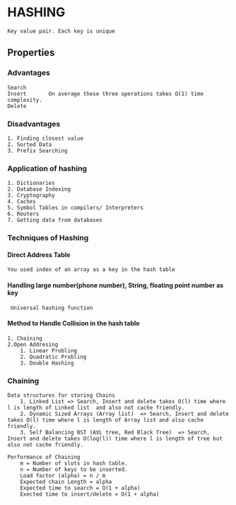 # HASHING

    Key value pair. Each key is unique

## Properties

### Advantages

    Search
    Insert       On average these three operations takes O(1) time complexity.
    Delete

### Disadvantages

    1. Finding closest value
    2. Sorted Data
    3. Prefix Searching

### Application of hashing

    1. Dictionaries
    2. Database Indexing
    3. Cryptography
    4. Caches
    5. Symbol Tables in compilers/ Interpreters
    6. Routers
    7. Getting data from databases

### Techniques of Hashing

#### Direct Address Table

    You used index of an array as a key in the hash table

#### Handling large number(phone number), String, floating point number as key

     Universal hashing function

#### Method to Handle Collision in the hash table

    1. Chaining
    2.Open Addresing
        1. Linear Probling
        2. Quadratic Probling
        3. Double Hashing

### Chaining

    Data structures for storing Chains
        1. Linked List => Search, Insert and delete takes O(l) time where l is length of Linked list  and also not cache friendly.
        2. Dynamic Sized Arrays (Array list)  => Search, Insert and delete takes O(l) time where l is length of Array list and also cache friendly.
        3. Self Balancing BST (AVL tree, Red Black Tree)  => Search, Insert and delete takes O(log(l)) time where l is length of tree but also not cache friendly.

    Performance of Chaining
        m = Number of slots in hash table.
        n = Number of keys to be inserted.
        Load factor (alpha) = n / m
        Expected chain Length = alpha
        Expected time to search = O(1 + alpha)
        Exected time to insert/delete = O(1 + alpha)